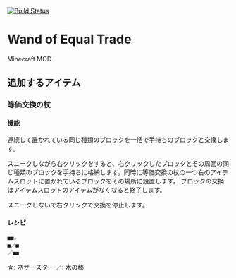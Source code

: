 [![Build Status](https://drone.io/github.com/AtoCrafter/WandOfEqualTrade/status.png)](https://drone.io/github.com/AtoCrafter/WandOfEqualTrade/latest)


# Wand of Equal Trade

Minecraft MOD


## 追加するアイテム

### 等価交換の杖

#### 機能

連続して置かれている同じ種類のブロックを一括で手持ちのブロックと交換します。

スニークしながら右クリックをすると、右クリックしたブロックとその周囲の同じ種類のブロックを手持ちに格納します。同時に等価交換の杖の一つ右のアイテムスロットに置かれているブロックをその場所に設置します。
ブロックの交換はアイテムスロットのアイテムがなくなると終了します。

スニークしないで右クリックで交換を停止します。

#### レシピ

    ■■☆
    ■／■
    ／■■

☆: ネザースター
／: 木の棒
